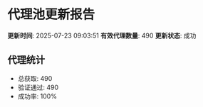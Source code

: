 # 代理池更新报告

**更新时间**: 2025-07-23 09:03:51
**有效代理数量**: 490
**更新状态**:  成功

## 代理统计
- 总获取: 490
- 验证通过: 490
- 成功率: 100%
